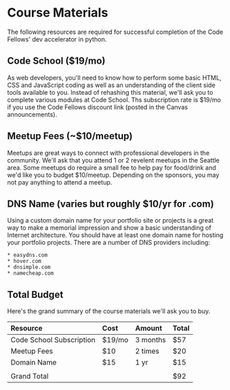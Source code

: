 # Course Materials

The following resources are required for successful completion of the Code Fellows' dev accelerator
in python.


## Code School ($19/mo)

As web developers, you'll need to know how to perform some basic HTML, CSS and JavaScript
coding as well as an understanding of the client side tools available to you. Instead of 
rehashing this material, we'll ask you to complete various modules at Code School. Ths 
subscription rate is $19/mo if you use the Code Fellows discount link (posted in the Canvas
announcements).


## Meetup Fees (~$10/meetup)

Meetups are great ways to connect with professional developers in the community. We'll ask
that you attend 1 or 2 revelent meetups in the Seattle area. Some meetups do require a small
fee to help pay for food/drink and we'd like you to budget $10/meetup. Depending on the sponsors,
you may not pay anything to attend a meetup.


## DNS Name (varies but roughly $10/yr for .com)

Using a custom domain name for your portfolio site or projects is a great way to make a memorial
impression and show a basic understanding of Internet architecture. You should have at least one
domain name for hosting your portfolio projects. There are a number of DNS providers including:

    * easydns.com
    * hover.com
    * dnsimple.com
    * namecheap.com


## Total Budget

Here's the grand summary of the course materials we'll ask you to buy.

| Resource                              | Cost      | Amount    | Total     |
|:--------------------------------------|:----------|:----------|:----------|
| Code School Subscription              | $19/mo    | 3 months  | $57       |
| Meetup Fees                           | $10       | 2 times   | $20       |
| Domain Name                           | $15       | 1 yr      | $15       |
|                                       |           |           |           |
| Grand Total                           |           |           | $92       |


